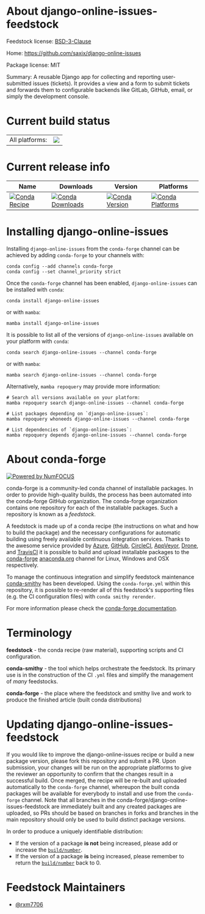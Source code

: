 About django-online-issues-feedstock
====================================

Feedstock license: [BSD-3-Clause](https://github.com/conda-forge/django-online-issues-feedstock/blob/main/LICENSE.txt)

Home: https://github.com/saxix/django-online-issues

Package license: MIT

Summary: A reusable Django app for collecting and reporting user-submitted issues (tickets). It provides a view and a form to submit tickets and forwards them to configurable backends like GitLab, GitHub, email, or simply the development console.

Current build status
====================


<table><tr><td>All platforms:</td>
    <td>
      <a href="https://dev.azure.com/conda-forge/feedstock-builds/_build/latest?definitionId=26550&branchName=main">
        <img src="https://dev.azure.com/conda-forge/feedstock-builds/_apis/build/status/django-online-issues-feedstock?branchName=main">
      </a>
    </td>
  </tr>
</table>

Current release info
====================

| Name | Downloads | Version | Platforms |
| --- | --- | --- | --- |
| [![Conda Recipe](https://img.shields.io/badge/recipe-django--online--issues-green.svg)](https://anaconda.org/conda-forge/django-online-issues) | [![Conda Downloads](https://img.shields.io/conda/dn/conda-forge/django-online-issues.svg)](https://anaconda.org/conda-forge/django-online-issues) | [![Conda Version](https://img.shields.io/conda/vn/conda-forge/django-online-issues.svg)](https://anaconda.org/conda-forge/django-online-issues) | [![Conda Platforms](https://img.shields.io/conda/pn/conda-forge/django-online-issues.svg)](https://anaconda.org/conda-forge/django-online-issues) |

Installing django-online-issues
===============================

Installing `django-online-issues` from the `conda-forge` channel can be achieved by adding `conda-forge` to your channels with:

```
conda config --add channels conda-forge
conda config --set channel_priority strict
```

Once the `conda-forge` channel has been enabled, `django-online-issues` can be installed with `conda`:

```
conda install django-online-issues
```

or with `mamba`:

```
mamba install django-online-issues
```

It is possible to list all of the versions of `django-online-issues` available on your platform with `conda`:

```
conda search django-online-issues --channel conda-forge
```

or with `mamba`:

```
mamba search django-online-issues --channel conda-forge
```

Alternatively, `mamba repoquery` may provide more information:

```
# Search all versions available on your platform:
mamba repoquery search django-online-issues --channel conda-forge

# List packages depending on `django-online-issues`:
mamba repoquery whoneeds django-online-issues --channel conda-forge

# List dependencies of `django-online-issues`:
mamba repoquery depends django-online-issues --channel conda-forge
```


About conda-forge
=================

[![Powered by
NumFOCUS](https://img.shields.io/badge/powered%20by-NumFOCUS-orange.svg?style=flat&colorA=E1523D&colorB=007D8A)](https://numfocus.org)

conda-forge is a community-led conda channel of installable packages.
In order to provide high-quality builds, the process has been automated into the
conda-forge GitHub organization. The conda-forge organization contains one repository
for each of the installable packages. Such a repository is known as a *feedstock*.

A feedstock is made up of a conda recipe (the instructions on what and how to build
the package) and the necessary configurations for automatic building using freely
available continuous integration services. Thanks to the awesome service provided by
[Azure](https://azure.microsoft.com/en-us/services/devops/), [GitHub](https://github.com/),
[CircleCI](https://circleci.com/), [AppVeyor](https://www.appveyor.com/),
[Drone](https://cloud.drone.io/welcome), and [TravisCI](https://travis-ci.com/)
it is possible to build and upload installable packages to the
[conda-forge](https://anaconda.org/conda-forge) [anaconda.org](https://anaconda.org/)
channel for Linux, Windows and OSX respectively.

To manage the continuous integration and simplify feedstock maintenance
[conda-smithy](https://github.com/conda-forge/conda-smithy) has been developed.
Using the ``conda-forge.yml`` within this repository, it is possible to re-render all of
this feedstock's supporting files (e.g. the CI configuration files) with ``conda smithy rerender``.

For more information please check the [conda-forge documentation](https://conda-forge.org/docs/).

Terminology
===========

**feedstock** - the conda recipe (raw material), supporting scripts and CI configuration.

**conda-smithy** - the tool which helps orchestrate the feedstock.
                   Its primary use is in the construction of the CI ``.yml`` files
                   and simplify the management of *many* feedstocks.

**conda-forge** - the place where the feedstock and smithy live and work to
                  produce the finished article (built conda distributions)


Updating django-online-issues-feedstock
=======================================

If you would like to improve the django-online-issues recipe or build a new
package version, please fork this repository and submit a PR. Upon submission,
your changes will be run on the appropriate platforms to give the reviewer an
opportunity to confirm that the changes result in a successful build. Once
merged, the recipe will be re-built and uploaded automatically to the
`conda-forge` channel, whereupon the built conda packages will be available for
everybody to install and use from the `conda-forge` channel.
Note that all branches in the conda-forge/django-online-issues-feedstock are
immediately built and any created packages are uploaded, so PRs should be based
on branches in forks and branches in the main repository should only be used to
build distinct package versions.

In order to produce a uniquely identifiable distribution:
 * If the version of a package **is not** being increased, please add or increase
   the [``build/number``](https://docs.conda.io/projects/conda-build/en/latest/resources/define-metadata.html#build-number-and-string).
 * If the version of a package **is** being increased, please remember to return
   the [``build/number``](https://docs.conda.io/projects/conda-build/en/latest/resources/define-metadata.html#build-number-and-string)
   back to 0.

Feedstock Maintainers
=====================

* [@rxm7706](https://github.com/rxm7706/)

